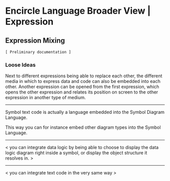 Encircle Language Broader View | Expression
=========================================

Expression Mixing
-----------------

`[ Preliminary documentation ]`

### Loose Ideas

Next to different expressions being able to replace each other,
the different media in which to express data and code can also
be embedded into each other.
Another expression can be opened from the first expression, which opens the other expression and relates its position on screen to the other expression in another type of medium.

-----

Symbol text code is actually a language embedded into the Symbol Diagram Language. 

This way you can for instance embed other diagram types into the Symbol Language. 

-----

< you can integrate data logic by being able to choose to display the data logic diagram right inside a symbol, or display the object structure it resolves in. >

-----

< you can integrate text code in the very same way >
